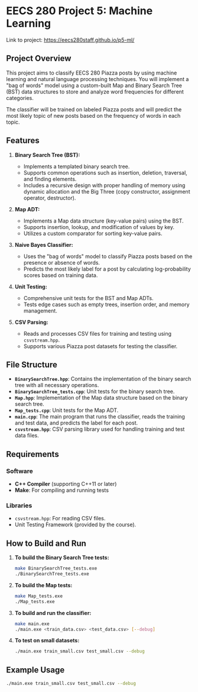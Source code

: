 # EECS 280 Project 5: Machine Learning

Link to project: https://eecs280staff.github.io/p5-ml/

## Project Overview

This project aims to classify EECS 280 Piazza posts by using machine learning and natural language processing techniques. You will implement a "bag of words" model using a custom-built Map and Binary Search Tree (BST) data structures to store and analyze word frequencies for different categories.

The classifier will be trained on labeled Piazza posts and will predict the most likely topic of new posts based on the frequency of words in each topic.

## Features

1. **Binary Search Tree (BST):**
   - Implements a templated binary search tree.
   - Supports common operations such as insertion, deletion, traversal, and finding elements.
   - Includes a recursive design with proper handling of memory using dynamic allocation and the Big Three (copy constructor, assignment operator, destructor).

2. **Map ADT:**
   - Implements a Map data structure (key-value pairs) using the BST.
   - Supports insertion, lookup, and modification of values by key.
   - Utilizes a custom comparator for sorting key-value pairs.

3. **Naive Bayes Classifier:**
   - Uses the "bag of words" model to classify Piazza posts based on the presence or absence of words.
   - Predicts the most likely label for a post by calculating log-probability scores based on training data.

4. **Unit Testing:**
   - Comprehensive unit tests for the BST and Map ADTs.
   - Tests edge cases such as empty trees, insertion order, and memory management.
  
5. **CSV Parsing:**
   - Reads and processes CSV files for training and testing using `csvstream.hpp`.
   - Supports various Piazza post datasets for testing the classifier.

## File Structure

- **`BinarySearchTree.hpp`**: Contains the implementation of the binary search tree with all necessary operations.
- **`BinarySearchTree_tests.cpp`**: Unit tests for the binary search tree.
- **`Map.hpp`**: Implementation of the Map data structure based on the binary search tree.
- **`Map_tests.cpp`**: Unit tests for the Map ADT.
- **`main.cpp`**: The main program that runs the classifier, reads the training and test data, and predicts the label for each post.
- **`csvstream.hpp`**: CSV parsing library used for handling training and test data files.

## Requirements

### Software
- **C++ Compiler** (supporting C++11 or later)
- **Make**: For compiling and running tests

### Libraries
- `csvstream.hpp`: For reading CSV files.
- Unit Testing Framework (provided by the course).

## How to Build and Run

1. **To build the Binary Search Tree tests:**
    ```bash
    make BinarySearchTree_tests.exe
    ./BinarySearchTree_tests.exe
    ```

2. **To build the Map tests:**
    ```bash
    make Map_tests.exe
    ./Map_tests.exe
    ```

3. **To build and run the classifier:**
    ```bash
    make main.exe
    ./main.exe <train_data.csv> <test_data.csv> [--debug]
    ```

4. **To test on small datasets:**
    ```bash
    ./main.exe train_small.csv test_small.csv --debug
    ```

## Example Usage

```bash
./main.exe train_small.csv test_small.csv --debug
